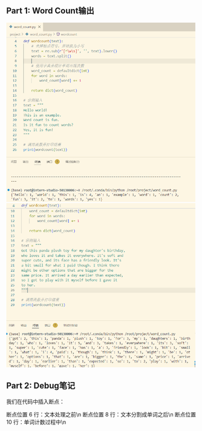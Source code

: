 ## Part 1: Word Count输出

<img src="wordcount1.png" alt="Resized Image 1" width="500"/>
<img src="wordcount2.png" alt="Resized Image 2" width="500"/>

## Part 2: Debug笔记

我们在代码中插入断点：

断点位置 6 行：文本处理之前\n
断点位置 8 行：文本分割成单词之后\n
断点位置 10 行：单词计数过程中\n



